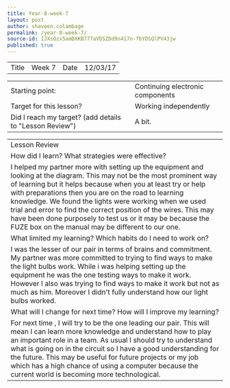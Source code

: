 ```yaml
---
title: Year-8-week-7
layout: post
author: shaveen.colambage
permalink: /year-8-week-7/
source-id: 1JXsOzx5amDXKB777aVDSZDd9n417n-fbYDSQlPV43jw
published: true
---
```

<table>
  <tr>
    <td>Title</td>
    <td>Week 7</td>
    <td>Date</td>
    <td>12/03/17</td>
  </tr>
</table>


<table>
  <tr>
    <td>Starting point:</td>
    <td>Continuing electronic components</td>
  </tr>
  <tr>
    <td>Target for this lesson?</td>
    <td>Working independently</td>
  </tr>
  <tr>
    <td>Did I reach my target? 
(add details to "Lesson Review")</td>
    <td> A bit.</td>
  </tr>
</table>


<table>
  <tr>
    <td>Lesson Review</td>
  </tr>
  <tr>
    <td>How did I learn? What strategies were effective? </td>
  </tr>
  <tr>
    <td>I helped my partner more with setting up the equipment and looking at the diagram. This may not be the most prominent way of learning but it helps because when you at least try or help with preparations then you are on the road to learning knowledge. We found the lights were working when we used trial and error to find the correct position of the wires. This may have been done purposely to test us or it may be because the FUZE box on the manual may be different to our one.</td>
  </tr>
  <tr>
    <td>What limited my learning? Which habits do I need to work on? </td>
  </tr>
  <tr>
    <td>I was the lesser of our pair in terms of brains and commitment. My partner was more committed to trying to find ways to make the light bulbs work. While i was helping setting up the equipment he was the one testing ways to make it work. However I also was trying to find ways to make it work but not as much as him. Moreover I didn't fully understand how our light bulbs worked.</td>
  </tr>
  <tr>
    <td>What will I change for next time? How will I improve my learning?</td>
  </tr>
  <tr>
    <td>For next time , I will try to be the one leading our pair. This will mean I can learn more knowledge and understand how to play an important role in a team. As usual I should try to understand what is going on in the circuit so I have a good understanding for the future. This may be useful for future projects or my job which has a high chance of using a computer because the current world is becoming more technological.</td>
  </tr>
</table>


